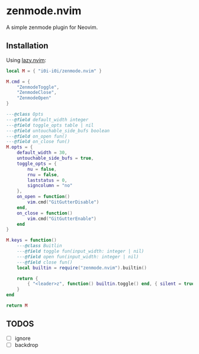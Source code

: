 # zenmode.nvim

A simple zenmode plugin for Neovim.

## Installation

Using [lazy.nvim](https://github.com/folke/lazy.nvim):

```lua
local M = { "i0i-i0i/zenmode.nvim" }

M.cmd = {
    "ZenmodeToggle",
    "ZenmodeClose",
    "ZenmodeOpen"
}

---@class Opts
---@field default_width integer
---@field toggle_opts table | nil
---@field untouchable_side_bufs boolean
---@field on_open fun()
---@field on_close fun()
M.opts = {
    default_width = 30,
    untouchable_side_bufs = true,
    toggle_opts = {
        nu = false,
        rnu = false,
        laststatus = 0,
        signcolumn = "no"
    },
    on_open = function()
        vim.cmd("GitGutterDisable")
    end,
    on_close = function()
        vim.cmd("GitGutterEnable")
    end
}

M.keys = function()
    ---@class Buitlin
    ---@field toggle fun(input_width: integer | nil)
    ---@field open fun(input_width: integer | nil)
    ---@field close fun()
    local builtin = require("zenmode.nvim").builtin()

    return {
        { "<leader>z", function() builtin.toggle() end, { silent = true } },
    }
end

return M
```

## TODOS

- [ ] ignore
- [ ] backdrop
